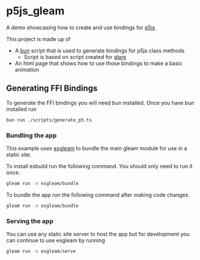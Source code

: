 # p5js_gleam

A demo showcasing how to create and use bindings for [p5js](https://p5js.org/)

This project is made up of

- A [bun](https://bun.sh/) script that is used to generate bindings for p5js class methods
  - Script is based on script created for [glare](https://github.com/Enderchief/glare/tree/master/scripts)
- An html page that shows how to use those bindings to make a basic animation

## Generating FFI Bindings

To generate the FFI bindings you will need bun installed. Once you have bun installed run

```bash
bun run ./scripts/generate_p5.ts
```

### Bundling the app

This example uses [esgleam](https://hexdocs.pm/esgleam/) to bundle the main gleam module for use in a static site. 

To install esbuild run the following command. You should only need to run it once.

```bash
gleam run -m esgleam/bundle
```

To bundle the app run the following command after making code changes.

```bash
gleam run -m esgleam/bundle
```

### Serving the app

You can use any static site server to host the app but for development you can continue to use esgleam by running

```bash
gleam run -m esgleam/serve
```

